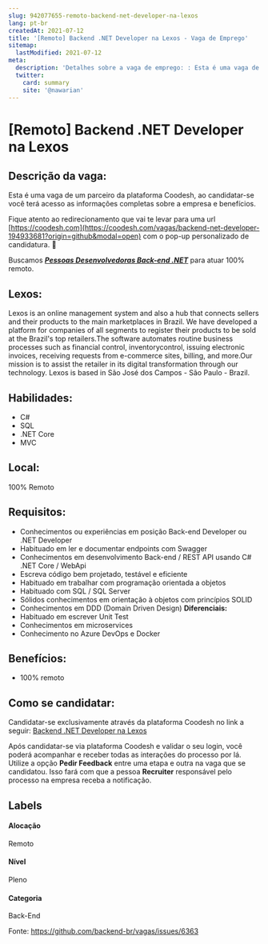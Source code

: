 ```yaml
---
slug: 942077655-remoto-backend-net-developer-na-lexos
lang: pt-br
createdAt: 2021-07-12
title: '[Remoto] Backend .NET Developer na Lexos - Vaga de Emprego'
sitemap:
  lastModified: 2021-07-12
meta:
  description: 'Detalhes sobre a vaga de emprego: : Esta é uma vaga de um parceiro da plataforma Coodesh, ao candidatar-se você terá acesso as informações completas sobre a empresa e benefícios.  Fique atento ao redirecionamento que vai te levar para uma url [https://coodesh.com](https://coodesh.com/vagas/backend-net-developer-194933681?origin=github&modal=open) com o pop-up personalizado de candidatura. 👋 <p>Buscamos <strong><em><ins>Pessoas Desenvolvedoras Back-end .NET</ins></em></strong> para atuar 100% remoto.&nbsp;</p>'
  twitter:
    card: summary
    site: '@nawarian'
---
```


# [Remoto] Backend .NET Developer na Lexos

## Descrição da vaga: 
Esta é uma vaga de um parceiro da plataforma Coodesh, ao candidatar-se você terá acesso as informações completas sobre a empresa e benefícios.


Fique atento ao redirecionamento que vai te levar para uma url [https://coodesh.com](https://coodesh.com/vagas/backend-net-developer-194933681?origin=github&modal=open) com o pop-up personalizado de candidatura. 👋
<p>Buscamos <strong><em><ins>Pessoas Desenvolvedoras Back-end .NET</ins></em></strong> para atuar 100% remoto.&nbsp;</p>

## Lexos: 
 <p>Lexos is an online management system and also a hub that connects sellers and their products to the main marketplaces in Brazil. We have developed a platform for companies of all segments to register their products to be sold at the Brazil's top retailers.The software automates routine business processes such as financial control, inventorycontrol, issuing electronic invoices, receiving requests from e-commerce sites, billing, and more.Our mission is to assist the retailer in its digital transformation through our technology. Lexos is based in São José dos Campos - São Paulo - Brazil.</p>
</p>

 ## Habilidades: 
 - C# 
- SQL 
- .NET Core 
- MVC
## Local: 
 100% Remoto
## Requisitos: 
 - Conhecimentos ou experiências em posição Back-end Developer ou .NET Developer 
- Habituado em ler e documentar endpoints com Swagger 
- Conhecimentos em desenvolvimento Back-end / REST API usando C# .NET Core / WebApi 
- Escreva código bem projetado, testável e eficiente 
- Habituado em trabalhar com programação orientada a objetos 
- Habituado com SQL / SQL Server 
- Sólidos conhecimentos em orientação à objetos com princípios SOLID 
- Conhecimentos em DDD (Domain Driven Design)
**Diferenciais:** 
 - Habituado em escrever Unit Test 
- Conhecimentos em microservices  
- Conhecimento no Azure DevOps e Docker
## Benefícios: 
 - 100% remoto
## Como se candidatar:
Candidatar-se exclusivamente através da plataforma Coodesh no link a seguir: [Backend .NET Developer na Lexos](https://coodesh.com/vagas/backend-net-developer-194933681?origin=github&modal=open)


Após candidatar-se via plataforma Coodesh e validar o seu login, você poderá acompanhar e receber todas as interações do processo por lá. Utilize a opção <b>Pedir Feedback</b> entre uma etapa e outra na vaga que se candidatou. Isso fará com que a pessoa <b>Recruiter</b> responsável pelo processo na empresa receba a notificação.
## Labels
#### Alocação
Remoto
#### Nível
Pleno
#### Categoria
Back-End

Fonte: https://github.com/backend-br/vagas/issues/6363